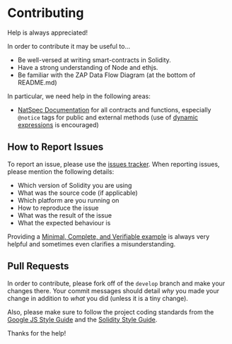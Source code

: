 # Contributing

Help is always appreciated!

In order to contribute it may be useful to... 

  * Be well-versed at writing smart-contracts in Solidity.
  * Have a strong understanding of Node and ethjs.
  * Be familiar with the ZAP Data Flow Diagram (at the bottom of README.md)

In particular, we need help in the following areas:

  * [NatSpec Documentation](https://github.com/ethereum/wiki/wiki/Ethereum-Natural-Specification-Format) 
  for all contracts and functions, especially `@notice` tags for public and external methods (use of [dynamic 
  expressions](https://github.com/ethereum/wiki/wiki/Ethereum-Natural-Specification-Format#dynamic-expressions) 
  is encouraged)
  
  
## How to Report Issues  

To report an issue, please use the
[issues tracker](https://github.com/zapproject/ZapContracts/issues). When
reporting issues, please mention the following details:

* Which version of Solidity you are using
* What was the source code (if applicable)
* Which platform are you running on
* How to reproduce the issue
* What was the result of the issue
* What the expected behaviour is

Providing a [Minimal, Complete, and Verifiable example](https://stackoverflow.com/help/mcve) 
is always very helpful and sometimes even clarifies a misunderstanding.

## Pull Requests

In order to contribute, please fork off of the ``develop`` branch and make your
changes there. Your commit messages should detail *why* you made your change
in addition to *what* you did (unless it is a tiny change).

Also, please make sure to follow the project coding standards from the [Google JS Style Guide](https://google.github.io/styleguide/jsguide.html) and the [Solidity Style Guide](http://solidity.readthedocs.io/en/develop/style-guide.html).

Thanks for the help!
